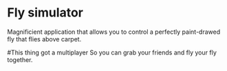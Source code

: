 # Fly simulator

Magnificient application that allows you to control a perfectly paint-drawed fly that flies above carpet.

#This thing got a multiplayer
So you can grab your friends and fly your fly together.


